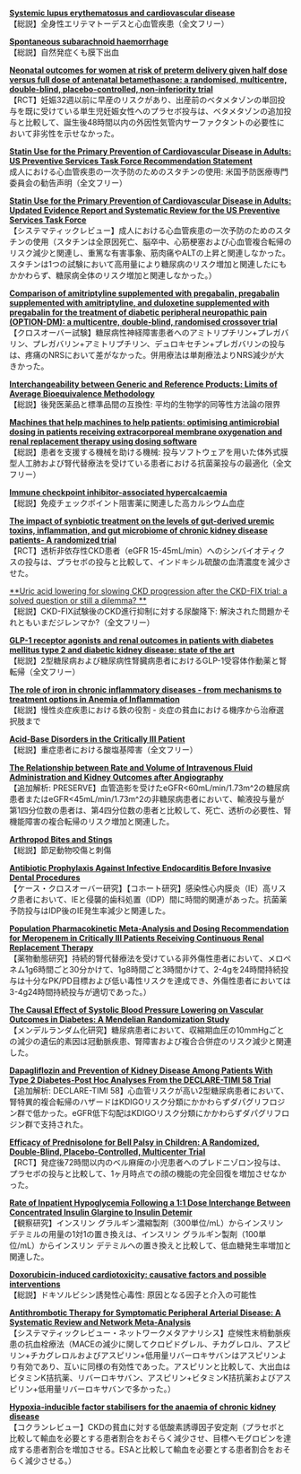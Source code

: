 [**Systemic lupus erythematosus and cardiovascular disease**](https://pubmed.ncbi.nlm.nih.gov/35982610/)  
【総説】全身性エリテマトーデスと心血管疾患（全文フリー）

[**Spontaneous subarachnoid haemorrhage**](https://pubmed.ncbi.nlm.nih.gov/35985353/)  
【総説】自然発症くも膜下出血

[**Neonatal outcomes for women at risk of preterm delivery given half dose versus full dose of antenatal betamethasone: a randomised, multicentre, double-blind, placebo-controlled, non-inferiority trial**](https://pubmed.ncbi.nlm.nih.gov/35988568/)  
【RCT】妊娠32週以前に早産のリスクがあり、出産前のベタメタゾンの単回投与を既に受けている単生児妊娠女性へのプラセボ投与は、ベタメタゾンの追加投与と比較して、誕生後48時間以内の外因性気管内サーファクタントの必要性において非劣性を示せなかった。

[**Statin Use for the Primary Prevention of Cardiovascular Disease in Adults: US Preventive Services Task Force Recommendation Statement**](https://pubmed.ncbi.nlm.nih.gov/35997723/)  
成人における心血管疾患の一次予防のためのスタチンの使用: 米国予防医療専門委員会の勧告声明（全文フリー）

[**Statin Use for the Primary Prevention of Cardiovascular Disease in Adults: Updated Evidence Report and Systematic Review for the US Preventive Services Task Force**](https://pubmed.ncbi.nlm.nih.gov/35997724/)  
【システマティックレビュー】成人における心血管疾患の一次予防のためのスタチンの使用（スタチンは全原因死亡、脳卒中、心筋梗塞および心血管複合転帰のリスク減少と関連し、重篤な有害事象、筋肉痛やALTの上昇と関連しなかった。スタチンは1つの試験において高用量により糖尿病のリスク増加と関連したにもかかわらず、糖尿病全体のリスク増加と関連しなかった。）

[**Comparison of amitriptyline supplemented with pregabalin, pregabalin supplemented with amitriptyline, and duloxetine supplemented with pregabalin for the treatment of diabetic peripheral neuropathic pain (OPTION-DM): a multicentre, double-blind, randomised crossover trial**](https://pubmed.ncbi.nlm.nih.gov/36007534/)  
【クロスオーバー試験】糖尿病性神経障害患者へのアミトリプチリン+プレガバリン、プレガバリン+アミトリプチリン、デュロキセチン+プレガバリンの投与は、疼痛のNRSにおいて差がなかった。併用療法は単剤療法よりNRS減少が大きかった。

[**Interchangeability between Generic and Reference Products: Limits of Average Bioequivalence Methodology**](https://pubmed.ncbi.nlm.nih.gov/35986193/)  
【総説】後発医薬品と標準品間の互換性: 平均的生物学的同等性方法論の限界

[**Machines that help machines to help patients: optimising antimicrobial dosing in patients receiving extracorporeal membrane oxygenation and renal replacement therapy using dosing software**](https://pubmed.ncbi.nlm.nih.gov/35997793/)  
【総説】患者を支援する機械を助ける機械: 投与ソフトウェアを用いた体外式膜型人工肺および腎代替療法を受けている患者における抗菌薬投与の最適化（全文フリー）

[**Immune checkpoint inhibitor-associated hypercalcaemia**](https://pubmed.ncbi.nlm.nih.gov/33374000/)  
【総説】免疫チェックポイント阻害薬に関連した高カルシウム血症

[**The impact of synbiotic treatment on the levels of gut-derived uremic toxins, inflammation, and gut microbiome of chronic kidney disease patients- A randomized trial**](https://pubmed.ncbi.nlm.nih.gov/35995418/)  
【RCT】透析非依存性CKD患者（eGFR 15-45mL/min）へのシンバイオティクスの投与は、プラセボの投与と比較して、インドキシル硫酸の血清濃度を減少させた。

[**Uric acid lowering for slowing CKD progression after the CKD-FIX trial: a solved question or still a dilemma? **](https://pubmed.ncbi.nlm.nih.gov/36003668/)  
【総説】CKD-FIX試験後のCKD進行抑制に対する尿酸降下: 解決された問題かそれともいまだジレンマか?（全文フリー）

[**GLP-1 receptor agonists and renal outcomes in patients with diabetes mellitus type 2 and diabetic kidney disease: state of the art**](https://pubmed.ncbi.nlm.nih.gov/36003669/)  
【総説】2型糖尿病および糖尿病性腎臓病患者におけるGLP-1受容体作動薬と腎転帰（全文フリー）

[**The role of iron in chronic inflammatory diseases - from mechanisms to treatment options in Anemia of Inflammation**](https://pubmed.ncbi.nlm.nih.gov/35994752/)  
【総説】慢性炎症疾患における鉄の役割 - 炎症の貧血における機序から治療選択肢まで

[**Acid-Base Disorders in the Critically III Patient**](https://pubmed.ncbi.nlm.nih.gov/35998977/)  
【総説】重症患者における酸塩基障害（全文フリー）

[**The Relationship between Rate and Volume of Intravenous Fluid Administration and Kidney Outcomes after Angiography**](https://pubmed.ncbi.nlm.nih.gov/36008352/)  
【追加解析: PRESERVE】血管造影を受けたeGFR<60mL/min/1.73m^2の糖尿病患者またはeGFR<45mL/min/1.73m^2の非糖尿病患者において、輸液投与量が第1四分位数の患者は、第4四分位数の患者と比較して、死亡、透析の必要性、腎機能障害の複合転帰のリスク増加と関連した。

[**Arthropod Bites and Stings**](https://pubmed.ncbi.nlm.nih.gov/35977137/)  
【総説】節足動物咬傷と刺傷

[**Antibiotic Prophylaxis Against Infective Endocarditis Before Invasive Dental Procedures**](https://pubmed.ncbi.nlm.nih.gov/35987887/)  
【ケース・クロスオーバー研究】【コホート研究】感染性心内膜炎（IE）高リスク患者において、IEと侵襲的歯科処置（IDP）間に時間的関連があった。抗菌薬予防投与はIDP後のIE発生率減少と関連した。

[**Population Pharmacokinetic Meta-Analysis and Dosing Recommendation for Meropenem in Critically Ill Patients Receiving Continuous Renal Replacement Therapy**](https://pubmed.ncbi.nlm.nih.gov/36005753/)  
【薬物動態研究】持続的腎代替療法を受けている非外傷性患者において、メロペネム1g6時間ごと30分かけて、1g8時間ごと3時間かけて、2-4gを24時間持続投与は十分なPK/PD目標および低い毒性リスクを達成でき、外傷性患者においては3-4g24時間持続投与が適切であった。）

[**The Causal Effect of Systolic Blood Pressure Lowering on Vascular Outcomes in Diabetes: A Mendelian Randomization Study**](https://pubmed.ncbi.nlm.nih.gov/35703944/)  
【メンデルランダム化研究】糖尿病患者において、収縮期血圧の10mmHgごとの減少の遺伝的素因は冠動脈疾患、腎障害および複合合併症のリスク減少と関連した。

[**Dapagliflozin and Prevention of Kidney Disease Among Patients With Type 2 Diabetes-Post Hoc Analyses From the DECLARE-TIMI 58 Trial**](https://pubmed.ncbi.nlm.nih.gov/35997319/)  
【追加解析: DECLARE-TIMI 58】心血管リスクが高い2型糖尿病患者において、腎特異的複合転帰のハザードはKDIGOリスク分類にかかわらずダパグリフロジン群で低かった。eGFR低下勾配はKDIGOリスク分類にかかわらずダパグリフロジン群で支持された。

[**Efficacy of Prednisolone for Bell Palsy in Children: A Randomized, Double-Blind, Placebo-Controlled, Multicenter Trial**](https://pubmed.ncbi.nlm.nih.gov/36008143/)  
【RCT】発症後72時間以内のベル麻痺の小児患者へのプレドニゾロン投与は、プラセボの投与と比較して、1ヶ月時点での顔の機能の完全回復を増加させなかった。

[**Rate of Inpatient Hypoglycemia Following a 1:1 Dose Interchange Between Concentrated Insulin Glargine to Insulin Detemir**](https://pubmed.ncbi.nlm.nih.gov/35993253/)  
【観察研究】インスリン グラルギン濃縮製剤（300単位/mL）からインスリン デテミルの用量の1対1の置き換えは、インスリン グラルギン製剤（100単位/mL）からインスリン デテミルへの置き換えと比較して、低血糖発生率増加と関連した。

[**Doxorubicin-induced cardiotoxicity: causative factors and possible interventions**](https://pubmed.ncbi.nlm.nih.gov/35994421/)  
【総説】ドキソルビシン誘発性心毒性: 原因となる因子と介入の可能性

[**Antithrombotic Therapy for Symptomatic Peripheral Arterial Disease: A Systematic Review and Network Meta-Analysis**](https://pubmed.ncbi.nlm.nih.gov/35997941/)  
【システマティックレビュー・ネットワークメタアナリシス】症候性末梢動脈疾患の抗血栓療法（MACEの減少に関してクロピドグレル、チカグレロル、アスピリン+チカグレロルおよびアスピリン+低用量リバーロキサバンはアスピリンより有効であり、互いに同様の有効性であった。アスピリンと比較して、大出血はビタミンK拮抗薬、リバーロキサバン、アスピリン+ビタミンK拮抗薬およびアスピリン+低用量リバーロキサバンで多かった。）

[**Hypoxia-inducible factor stabilisers for the anaemia of chronic kidney disease**](https://pubmed.ncbi.nlm.nih.gov/36005278/)  
【コクランレビュー】CKDの貧血に対する低酸素誘導因子安定剤（プラセボと比較して輸血を必要とする患者割合をおそらく減少させ、目標ヘモグロビンを達成する患者割合を増加させる。ESAと比較して輸血を必要とする患者割合をおそらく減少させる。）
